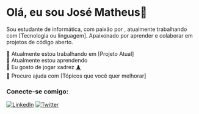 # Olá, eu sou José Matheus👋

Sou estudante de informática, com paixão por , atualmente trabalhando com [Tecnologia ou linguagem]. Apaixonado por aprender e colaborar em projetos de código aberto.

🔭 Atualmente estou trabalhando em [Projeto Atual]  <br>
🌱 Atualmente estou aprendendo <br> 
👯 Eu gosto de jogar xadrez [♟️](https://www.chess.com/pt) <br>
🤔 Procuro ajuda com [Tópicos que você quer melhorar]

### Conecte-se comigo:
[![LinkedIn](https://img.shields.io/badge/LinkedIn-blue?logo=linkedin)](https://www.linkedin.com/in/seunome/)
[![Twitter](https://img.shields.io/badge/Twitter-blue?logo=twitter)](https://twitter.com/seunome)

